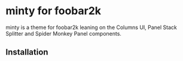 # minty for foobar2k

minty is a theme for foobar2k leaning on the Columns UI, Panel Stack Splitter and Spider Monkey Panel components.

## Installation

